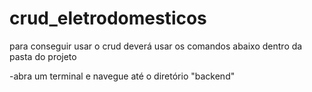 # crud_eletrodomesticos

para conseguir usar o crud deverá usar os comandos abaixo dentro da pasta do projeto

-abra um terminal e navegue até o diretório "backend"

